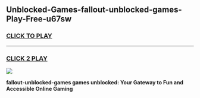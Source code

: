 
## Unblocked-Games-fallout-unblocked-games-Play-Free-u67sw
<h3>
<a href="https://premium76.site?title=fallout-unblocked-games&ref=18A1">CLICK TO PLAY</a></h3>
<hr>

<h3>
<a href="https://premium76.site?title=fallout-unblocked-games&ref=18A1">CLICK 2 PLAY</a>
  
</h3>

<a href="https://premium76.site?title=fallout-unblocked-games&ref=18A1"><img src="https://clearcache.store/games.png"></a>


**fallout-unblocked-games games unblocked: Your Gateway to Fun and Accessible Online Gaming**
